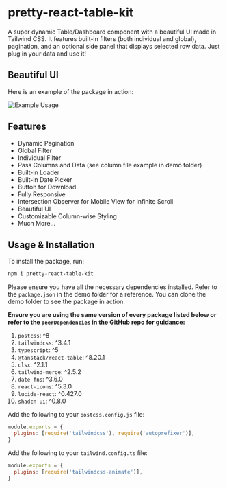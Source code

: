 # pretty-react-table-kit

A super dynamic Table/Dashboard component with a beautiful UI made in Tailwind CSS. It features built-in filters (both individual and global), pagination, and an optional side panel that displays selected row data. Just plug in your data and use it!

## Beautiful UI

Here is an example of the package in action:

![Example Usage](https://github.com/karanVR/pretty-react-table-kit/blob/main/src/assets/DocumentationImg.png?raw=true)

## Features

- Dynamic Pagination
- Global Filter
- Individual Filter
- Pass Columns and Data (see column file example in demo folder)
- Built-in Loader
- Built-in Date Picker
- Button for Download
- Fully Responsive
- Intersection Observer for Mobile View for Infinite Scroll
- Beautiful UI
- Customizable Column-wise Styling
- Much More...

## Usage & Installation

To install the package, run:

```bash
npm i pretty-react-table-kit
```

Please ensure you have all the necessary dependencies installed. Refer to the `package.json` in the demo folder for a reference. You can clone the demo folder to see the package in action.

**Ensure you are using the same version of every package listed below or refer to the `peerDependencies` in the GitHub repo for guidance:**

1. `postcss`: ^8
2. `tailwindcss`: ^3.4.1
3. `typescript`: ^5
4. `@tanstack/react-table`: ^8.20.1
5. `clsx`: ^2.1.1
6. `tailwind-merge`: ^2.5.2
7. `date-fns`: ^3.6.0
8. `react-icons`: ^5.3.0
9. `lucide-react`: ^0.427.0
10. `shadcn-ui`: ^0.8.0

Add the following to your `postcss.config.js` file:

```js
module.exports = {
  plugins: [require('tailwindcss'), require('autoprefixer')],
}
```

Add the following to your `tailwind.config.ts` file:

```js
module.exports = {
  plugins: [require('tailwindcss-animate')],
}
```
